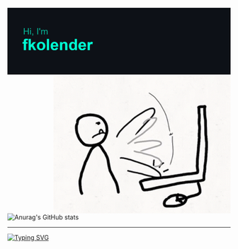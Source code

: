 [![MasterHead](https://github.com/fkolender/fkolender/blob/master/header.png)](https://github.com/fkolender)
<img align="right" alt="Coding" width="400" src="https://github.com/fkolender/fkolender/blob/master/gifbangkb.gif">
![Anurag's GitHub stats](https://github-readme-stats.vercel.app/api?username=fkolender&hide=contribs,prs,issues,stars&show_icons=true&theme=tokyonight)
<hr></hr>
<a href="https://git.io/typing-svg"><img src="https://readme-typing-svg.herokuapp.com?font=Fira+Code&duration=3000&pause=500&color=00FFCC&center=true&multiline=true&width=435&height=60&lines=Bienvenido+a+mi+perfil;Welcome+to+my+profile" alt="Typing SVG" /></a>
